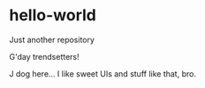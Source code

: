 # hello-world
Just another repository

G'day trendsetters!

J dog here... I like sweet UIs and stuff like that, bro.
